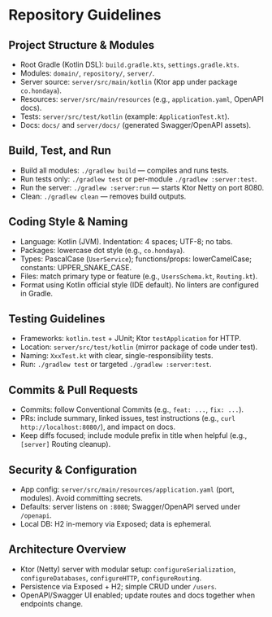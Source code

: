 # Repository Guidelines

## Project Structure & Modules
- Root Gradle (Kotlin DSL): `build.gradle.kts`, `settings.gradle.kts`.
- Modules: `domain/`, `repository/`, `server/`.
- Server source: `server/src/main/kotlin` (Ktor app under package `co.hondaya`).
- Resources: `server/src/main/resources` (e.g., `application.yaml`, OpenAPI docs).
- Tests: `server/src/test/kotlin` (example: `ApplicationTest.kt`).
- Docs: `docs/` and `server/docs/` (generated Swagger/OpenAPI assets).

## Build, Test, and Run
- Build all modules: `./gradlew build` — compiles and runs tests.
- Run tests only: `./gradlew test` or per-module `./gradlew :server:test`.
- Run the server: `./gradlew :server:run` — starts Ktor Netty on port 8080.
- Clean: `./gradlew clean` — removes build outputs.

## Coding Style & Naming
- Language: Kotlin (JVM). Indentation: 4 spaces; UTF-8; no tabs.
- Packages: lowercase dot style (e.g., `co.hondaya`).
- Types: PascalCase (`UserService`); functions/props: lowerCamelCase; constants: UPPER_SNAKE_CASE.
- Files: match primary type or feature (e.g., `UsersSchema.kt`, `Routing.kt`).
- Format using Kotlin official style (IDE default). No linters are configured in Gradle.

## Testing Guidelines
- Frameworks: `kotlin.test` + JUnit; Ktor `testApplication` for HTTP.
- Location: `server/src/test/kotlin` (mirror package of code under test).
- Naming: `XxxTest.kt` with clear, single-responsibility tests.
- Run: `./gradlew test` or targeted `./gradlew :server:test`.

## Commits & Pull Requests
- Commits: follow Conventional Commits (e.g., `feat: ...`, `fix: ...`).
- PRs: include summary, linked issues, test instructions (e.g., `curl http://localhost:8080/`), and impact on docs.
- Keep diffs focused; include module prefix in title when helpful (e.g., `[server]` Routing cleanup).

## Security & Configuration
- App config: `server/src/main/resources/application.yaml` (port, modules). Avoid committing secrets.
- Defaults: server listens on `:8080`; Swagger/OpenAPI served under `/openapi`.
- Local DB: H2 in-memory via Exposed; data is ephemeral.

## Architecture Overview
- Ktor (Netty) server with modular setup: `configureSerialization`, `configureDatabases`, `configureHTTP`, `configureRouting`.
- Persistence via Exposed + H2; simple CRUD under `/users`.
- OpenAPI/Swagger UI enabled; update routes and docs together when endpoints change.

